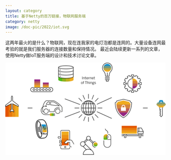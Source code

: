 ```yaml
---
layout: category
title: 基于Netty的百万链接，物联网服务端
category: netty
image: /doc-pic/2022/iot.svg
---
```

这两年最火的是什么？物联网，现在连我家的电灯泡都是连网的。大量设备连网最考验的就是我们服务器的连接数量和保持情况。
最近会陆续更新一系列的文章，使用Netty做IoT服务端的设计和技术讨论文章。

![/doc-pic/2022/iot.svg](/doc-pic/2022/iot.svg)